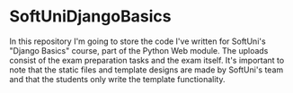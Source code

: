 # SoftUniDjangoBasics
In this repository I'm going to store the code I've written for SoftUni's "Django Basics" course, part of the Python Web module. The uploads consist of the exam preparation tasks and the exam itself. It's important to note that the static files and template designs are made by SoftUni's team and that the students only write the template functionality.
